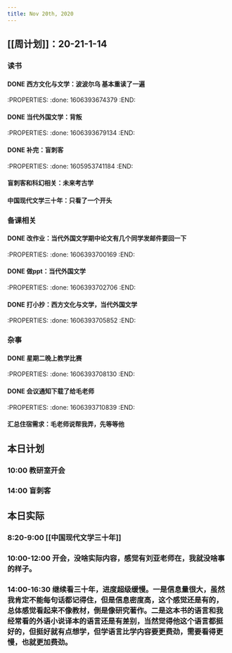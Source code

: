 ```yaml
---
title: Nov 20th, 2020
---
```


## [[周计划]]：20-21-1-14
### 读书
#### DONE 西方文化与文学：波波尔乌 基本重读了一遍
:PROPERTIES:
:done: 1606393674379
:END:
#### DONE 当代外国文学：背叛
:PROPERTIES:
:done: 1606393679134
:END:
#### DONE 补完：盲刺客
:PROPERTIES:
:done: 1605953741184
:END:
#### 盲刺客和科幻相关：未来考古学
#### 中国现代文学三十年：只看了一个开头
### 备课相关
#### DONE 改作业：当代外国文学期中论文有几个同学发邮件要回一下
:PROPERTIES:
:done: 1606393700169
:END:
#### DONE 做ppt：当代外国文学
:PROPERTIES:
:done: 1606393702706
:END:
#### DONE 打小抄：西方文化与文学，当代外国文学
:PROPERTIES:
:done: 1606393705852
:END:
### 杂事
#### DONE 星期二晚上教学比赛
:PROPERTIES:
:done: 1606393708130
:END:
#### DONE 会议通知下载了给毛老师
:PROPERTIES:
:done: 1606393710839
:END:
#### 汇总住宿需求：毛老师说帮我弄，先等等他
## 本日计划
### 10:00 教研室开会
### 14:00 盲刺客
## 本日实际
### 8:20-9:00 [[中国现代文学三十年]]
### 10:00-12:00 开会，没啥实际内容，感觉有刘亚老师在，我就没啥事的样子。
### 14:00-16:30 继续看三十年，进度超级缓慢。一是信息量很大，虽然我肯定不能每句话都记得住，但是信息密度高，这个感觉还是有的，总体感觉看起来不像教材，倒是像研究著作。二是这本书的语言和我经常看的外语小说译本的语言还是有差别，当然觉得他这个语言都挺好的，但挺好就有点想学，但学语言比学内容要更费劲，需要看得更慢，也就更加费劲。
### 
